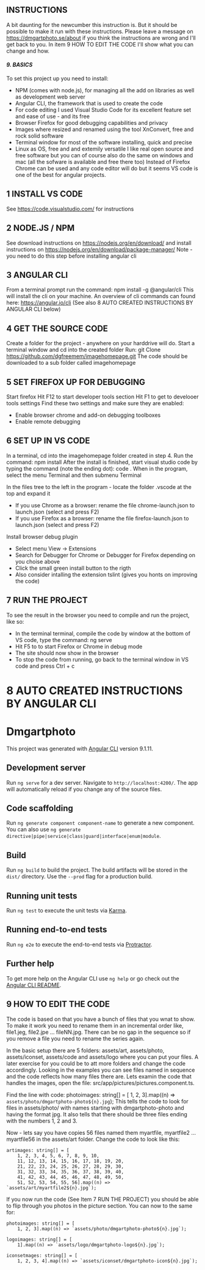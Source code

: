 ## INSTRUCTIONS
A bit daunting for the newcumber this instruction is. But it should be possible to make it run with these instructions. 
Please leave a message on https://dmgartphoto.se/about if you think the instructions are wrong and I'll get back to you.
In item 9 HOW TO EDIT THE CODE I'll show what you can change and how.


#### *9. BASICS* 
To set this project up you need to install: 
* NPM (comes with node.js), for managing all the add on libraries as well as development web server
* Angular CLI, the framework that is used to create the code
* For code editing I used Visual Studio Code for its excellent feature set and ease of use - and its free
* Browser Firefox for good debugging capabilities and privacy
* Images where resized and renamed using the tool XnConvert, free and rock solid software
* Terminal window for most of the software installing, quick and precise
* Linux as OS, free and and extemily versatile
I like real open source and free software but you can of course also do the same on windows and mac (all the sofware is available and free there too) Instead of Firefox Chrome can be used and any code editor will do but it seems VS code is one of the best for angular projects.

## 1 INSTALL VS CODE
See https://code.visualstudio.com/ for instructions

## 2 NODE.JS / NPM
See download instructions on https://nodejs.org/en/download/ and install instructions on https://nodejs.org/en/download/package-manager/
Note - you need to do this step before installing angular cli

## 3 ANGULAR CLI
From a terminal prompt run the command: npm install -g @angular/cli
This will install the  cli on your machine.
An overview of cli commands can found here: https://angular.io/cli
(See also 8 AUTO CREATED INSTRUCTIONS BY ANGULAR CLI below)

## 4 GET THE SOURCE CODE
Create a folder for the project - anywhere on your harddrive will do.
Start a terminal window and cd into the created folder
Run: git Clone https://github.com/dgfreemem/imagehomepage.git
The code should be downloaded to a sub folder called imagehomepage

## 5 SET FIREFOX UP FOR DEBUGGING
Start firefox
Hit F12 to start developer tools section
Hit F1 to get to develooer tools settings
Find these two settings and make sure they are enabled:
* Enable browser chrome and add-on debugging toolboxes
* Enable remote debugging

## 6 SET UP IN VS CODE
In a terminal, cd into the imagehomepage folder created in step 4.
Run the command: npm install
After the install is finished, start visual studio code by typing the command (note the ending dot): code .
When in the program, select the menu Terminal and then submenu Terminal

In the files tree to the left in the program - locate the folder .vscode at the top and expand it
* If you use Chrome as a browser: rename the file chrome-launch.json to launch.json (select and press F2)
* If you use Firefox as a browser: rename the file firefox-launch.json to launch.json (select and press F2)

Install browser debug plugin 
* Select menu View -> Extensions
* Search for Debugger for Chrome or Debugger for Firefox depending on you choise above
* Click the small green install button to the rigth
* Also consider intalling the extension tslint (gives you honts on improving the code)

## 7 RUN THE PROJECT
To see the result in the browser you need to compile and run the project, like so:
* In the terminal terminal, compile the code by window at the bottom of VS code, type the command: ng serve
* Hit F5 to to start Firefox or Chrome in debug mode 
* The site should now show in the browser
* To stop the code from running, go back to the terminal window in VS code and press Ctrl + c


# 8 AUTO CREATED INSTRUCTIONS BY ANGULAR CLI 

# Dmgartphoto
This project was generated with [Angular CLI](https://github.com/angular/angular-cli) version 9.1.11.

## Development server
Run `ng serve` for a dev server. Navigate to `http://localhost:4200/`. The app will automatically reload if you change any of the source files.

## Code scaffolding
Run `ng generate component component-name` to generate a new component. You can also use `ng generate directive|pipe|service|class|guard|interface|enum|module`.

## Build
Run `ng build` to build the project. The build artifacts will be stored in the `dist/` directory. Use the `--prod` flag for a production build.

## Running unit tests
Run `ng test` to execute the unit tests via [Karma](https://karma-runner.github.io).

## Running end-to-end tests
Run `ng e2e` to execute the end-to-end tests via [Protractor](http://www.protractortest.org/).

## Further help
To get more help on the Angular CLI use `ng help` or go check out the [Angular CLI README](https://github.com/angular/angular-cli/blob/master/README.md).

## 9 HOW TO EDIT THE CODE
The code is based on that you have a bunch of files that you wnat to show. To make it work you need to rename them in an incremental order like, file1.jeg, file2.jpe ... fileNN.jpg. There can be no gap in the sequence so if you remove a file you need to rename the series again.

In the basic setup there are 5 folders: assets/art, assets/photo, assets/iconset, assets/code and assets/logo where you can put your files. A later exercise for you could be to att more folders and change the code accordingly. Looking in the examples you can see files named in sequence and the code reflects how many files there are. Lets examin the code that handles the images, open the file: src/app/pictures/pictures.component.ts.

Find the line with code:
    photoimages: string[] = [
        1, 2, 3].map((n) => `assets/photo/dmgartphoto-photo${n}.jpg`);
This tells the code to look for files in assets/photo/ with names starting with dmgartphoto-photo and having the format jpg.
It also tells that there should be three files ending with the numbers 1, 2 and 3.

Now - lets say you have copies 56 files named them myartfile, myartfile2 ... myartfile56 in the assets/art folder. 
Change the code to look like this:

    artimages: string[] = [
        1, 2, 3, 4, 5, 6, 7, 8, 9, 10,
        11, 12, 13, 14, 15, 16, 17, 18, 19, 20,
        21, 22, 23, 24, 25, 26, 27, 28, 29, 30,
        31, 32, 33, 34, 35, 36, 37, 38, 39, 40,
        41, 42, 43, 44, 45, 46, 47, 48, 49, 50,
        51, 52, 53, 54, 55, 56].map((n) => `assets/art/myartfile2${n}.jpg`);
        

If you now run the code (See Item 7 RUN THE PROJECT) you should be able to flip through you photos in the picture section.
You can now to the same for:

    photoimages: string[] = [
        1, 2, 3].map((n) => `assets/photo/dmgartphoto-photo${n}.jpg`);
        
    logoimages: string[] = [
        1].map((n) => `assets/logo/dmgartphoto-logo${n}.jpg`);
        
    iconsetmages: string[] = [ 
        1, 2, 3, 4].map((n) => `assets/iconset/dmgartphoto-icon${n}.jpg`);



